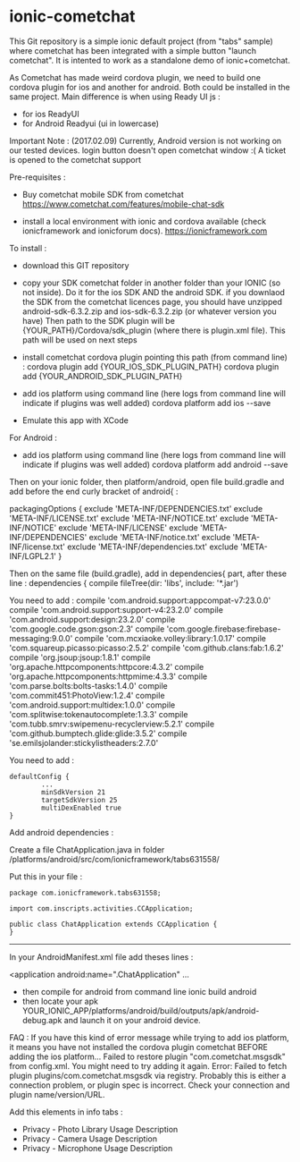 # ionic-cometchat

This Git repository is a simple ionic default project (from "tabs" sample) where cometchat has been integrated with a simple button "launch cometchat".
It is intented to work as a standalone demo of ionic+cometchat.

As Cometchat has made weird cordova plugin, we need to build one cordova plugin for ios and another for android.
Both could be installed in the same project.
Main difference is when using Ready UI js :
- for ios ReadyUI
- for Android Readyui (ui in lowercase)


Important Note : (2017.02.09) Currently, Android version is not working on our tested devices. login button doesn't open cometchat window :(
A ticket is opened to the cometchat support

Pre-requisites :

- Buy cometchat mobile SDK from cometchat
https://www.cometchat.com/features/mobile-chat-sdk

- install a local environment with ionic and cordova available (check ionicframework and ionicforum docs).
https://ionicframework.com


To install :


- download this GIT repository

- copy your SDK cometchat folder in another folder than your IONIC (so not inside). Do it for the ios SDK AND the android SDK.
if you downlaod the SDK from the cometchat licences page, you should have unzipped android-sdk-6.3.2.zip and ios-sdk-6.3.2.zip (or whatever version you have)
Then path to the SDK plugin will be {YOUR_PATH}/Cordova/sdk_plugin  (where there is plugin.xml file). This path will be used on next steps

- install cometchat cordova plugin pointing this path (from command line) :
    cordova plugin add {YOUR_IOS_SDK_PLUGIN_PATH}
    cordova plugin add {YOUR_ANDROID_SDK_PLUGIN_PATH}

- add ios platform using command line (here logs from command line will indicate if plugins was well added)
	cordova platform add ios --save
- Emulate this app with XCode	


For Android :
- add ios platform using command line (here logs from command line will indicate if plugins was well added)
	cordova platform add android  --save	

Then on your ionic folder, then platform/android, open file build.gradle and add before the end curly bracket of android{ :

packagingOptions {
        exclude 'META-INF/DEPENDENCIES.txt'
        exclude 'META-INF/LICENSE.txt'
        exclude 'META-INF/NOTICE.txt'
        exclude 'META-INF/NOTICE'
        exclude 'META-INF/LICENSE'
        exclude 'META-INF/DEPENDENCIES'
        exclude 'META-INF/notice.txt'
        exclude 'META-INF/license.txt'
        exclude 'META-INF/dependencies.txt'
        exclude 'META-INF/LGPL2.1'
}

Then on the same file (build.gradle), add in dependencies{ part, after these line :
dependencies {
    compile fileTree(dir: 'libs', include: '*.jar')
    
You need to add :
compile 'com.android.support:appcompat-v7:23.0.0'
    compile 'com.android.support:support-v4:23.2.0'
    compile 'com.android.support:design:23.2.0'
    compile 'com.google.code.gson:gson:2.3'
    compile 'com.google.firebase:firebase-messaging:9.0.0'
    compile 'com.mcxiaoke.volley:library:1.0.17'
    compile 'com.squareup.picasso:picasso:2.5.2'
    compile 'com.github.clans:fab:1.6.2'
    compile 'org.jsoup:jsoup:1.8.1'
    compile 'org.apache.httpcomponents:httpcore:4.3.2'
    compile 'org.apache.httpcomponents:httpmime:4.3.3'
    compile 'com.parse.bolts:bolts-tasks:1.4.0'
    compile 'com.commit451:PhotoView:1.2.4'
    compile 'com.android.support:multidex:1.0.0'
    compile 'com.splitwise:tokenautocomplete:1.3.3'
    compile 'com.tubb.smrv:swipemenu-recyclerview:5.2.1'
    compile 'com.github.bumptech.glide:glide:3.5.2'
    compile 'se.emilsjolander:stickylistheaders:2.7.0'    

You need to add :

    defaultConfig {
            ...
            minSdkVersion 21 
            targetSdkVersion 25
            multiDexEnabled true
    }

Add android dependencies :

Create a file ChatApplication.java in folder /platforms/android/src/com/ionicframework/tabs631558/

Put this in your file :

    package com.ionicframework.tabs631558;

    import com.inscripts.activities.CCApplication;

    public class ChatApplication extends CCApplication {
    }
------

In your AndroidManifest.xml file add theses lines : 

<application 
android:name=".ChatApplication" 
... 
>


<uses-permission android:name="android.permission.ACCESS_NETWORK_STATE" />
<uses-permission android:name="android.permission.ACCESS_WIFI_STATE" />
<uses-permission android:name="android.permission.READ_EXTERNAL_STORAGE" />
<uses-permission android:name="android.permission.CAMERA" />
<uses-permission android:name="android.permission.RECORD_AUDIO" />
<uses-permission android:name="android.permission.WRITE_EXTERNAL_STORAGE" />
<uses-permission android:name="android.permission.MODIFY_AUDIO_SETTINGS" />
<uses-permission android:name="android.permission.READ_CONTACTS" />
<uses-permission android:name="android.permission.READ_PHONE_STATE" />
<uses-permission android:name="android.permission.READ_PHONE_STATE" />
<uses-permission android:name="android.permission.SEND_SMS" />
<uses-permission android:name="android.permission.VIBRATE" />
<uses-permission android:name="android.permission.INTERNET" />



- then compile for android from command line
     ionic build android
- then locate your apk YOUR_IONIC_APP/platforms/android/build/outputs/apk/android-debug.apk and launch it on your android device.


FAQ :
If you have this kind of error message while trying to add ios platform, it means you have not installed the cordova plugin cometchat BEFORE adding the ios platform...
  Failed to restore plugin "com.cometchat.msgsdk" from config.xml. You might need to try adding it again. Error: Failed to fetch plugin plugins/com.cometchat.msgsdk via registry.
  Probably this is either a connection problem, or plugin spec is incorrect.
  Check your connection and plugin name/version/URL.

Add this elements in info tabs :
- Privacy - Photo Library Usage Description
- Privacy - Camera Usage Description
- Privacy - Microphone Usage Description
